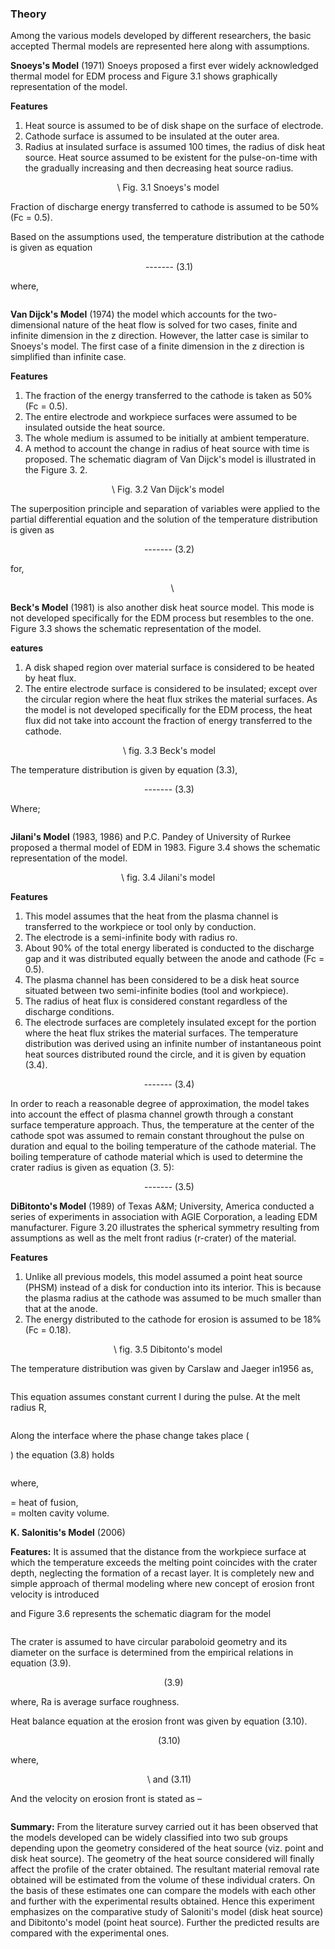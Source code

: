 ### Theory
Among the various models developed by different researchers, the basic accepted Thermal models are represented here along with assumptions.

**Snoeys's Model** (1971) Snoeys proposed a first ever widely acknowledged thermal model for EDM process and Figure 3.1 shows graphically representation of the model.

**Features**

1. Heat source is assumed to be of disk shape on the surface of electrode.
2. Cathode surface is assumed to be insulated at the outer area.
3. Radius at insulated surface is assumed 100 times, the radius of disk heat source.
Heat source assumed to be existent for the pulse-on-time with the gradually increasing and then decreasing heat source radius.

<center><img src="images/1.png" title="" />\ Fig. 3.1 Snoeys's model</center>

Fraction of discharge energy transferred to cathode is assumed to be 50% (Fc = 0.5).

Based on the assumptions used, the temperature distribution at the cathode is given as equation

<center><img src="images/fig2.gif" title="" /> ------- (3.1)</center>

where,

<center><img src="images/fig3.gif" title="" /></center> 

**Van Dijck's Model** (1974) the model which accounts for the two-dimensional nature of the heat flow is solved for two cases, finite and infinite dimension in the z direction. However, the latter case is similar to Snoeys's model. The first case of a finite dimension in the z direction is simplified than infinite case.

**Features**

1. The fraction of the energy transferred to the cathode is taken as 50% (Fc = 0.5).
2. The entire electrode and workpiece surfaces were assumed to be insulated outside the heat source.
3. The whole medium is assumed to be initially at ambient temperature.
4. A method to account the change in radius of heat source with time is proposed.
The schematic diagram of Van Dijck's model is illustrated in the Figure 3. 2.

<center><img src="images/fig4.gif" title="" />\ Fig. 3.2 Van Dijck's model</center>

The superposition principle and separation of variables were applied to the partial differential equation and the solution of the temperature distribution is given as

<center><img src="images/fig5.gif" title="" /> ------- (3.2)</center>

for,

<center><img src="images/fig6.gif" title="" />&emsp; <img src="images/fig7.gif" title="" />\ <img src="images/fig8.gif" title="" /></center>

**Beck's Model** (1981) is also another disk heat source model. This mode is not developed specifically for the EDM process but resembles to the one. Figure 3.3 shows the schematic representation of the model.

**eatures**
1. A disk shaped region over material surface is considered to be heated by heat flux.
2. The entire electrode surface is considered to be insulated; except over the circular region where the heat flux strikes the material surfaces.
As the model is not developed specifically for the EDM process, the heat flux did not take into account the fraction of energy transferred to the cathode.

<center><img src="images/fig9.gif" title="" /> \ fig. 3.3 Beck's model</center>

The temperature distribution is given by equation (3.3),

<center><img src="images/fig10.gif" title="" /> ------- (3.3)</center>

Where;

<center><img src="images/fig11.gif" title="" /></center>

**Jilani's Model** (1983, 1986) and P.C. Pandey of University of Rurkee proposed a thermal model of EDM in 1983. Figure 3.4 shows the schematic representation of the model.

<center><img src="images/fig12.gif" title="" />\ fig. 3.4 Jilani's model</center>

**Features**

1. This model assumes that the heat from the plasma channel is transferred to the workpiece or tool only by conduction.
2. The electrode is a semi-infinite body with radius ro.
3. About 90% of the total energy liberated is conducted to the discharge gap and it was distributed equally between the anode and cathode (Fc = 0.5).
4. The plasma channel has been considered to be a disk heat source situated between two semi-infinite bodies (tool and workpiece).
5. The radius of heat flux is considered constant regardless of the discharge conditions.
6. The electrode surfaces are completely insulated except for the portion where the heat flux strikes the material surfaces.
The temperature distribution was derived using an infinite number of instantaneous point heat sources distributed round the circle, and it is given by equation (3.4).

<center><img src="images/fig13.gif" title="" /> ------- (3.4)</center>

In order to reach a reasonable degree of approximation, the model takes into account the effect of plasma channel growth through a constant surface temperature approach. Thus, the temperature at the center of the cathode spot was assumed to remain constant throughout the pulse on duration and equal to the boiling temperature of the cathode material. The boiling temperature of cathode material which is used to determine the crater radius is given as equation (3. 5):

<center><img src="images/fig14.gif" title="" /> ------- (3.5)</center>

**DiBitonto's Model** (1989) of Texas A&M; University, America conducted a series of experiments in association with AGIE Corporation, a leading EDM manufacturer.
Figure 3.20 illustrates the spherical symmetry resulting from assumptions as well as the melt front radius (r-crater) of the material.

**Features**
1. Unlike all previous models, this model assumed a point heat source (PHSM) instead of a disk for conduction into its interior. This is because the plasma radius at the cathode was assumed to be much smaller than that at the anode.
2. The energy distributed to the cathode for erosion is assumed to be 18% (Fc = 0.18).

<center><img src="images/fig15.gif" title="" />\ fig. 3.5 Dibitonto's model</center>

The temperature distribution was given by Carslaw and Jaeger in1956 as,

<center><img src="images/fig16.gif" title="" /></center>

This equation assumes constant current I during the pulse. At the melt radius R,

<center><img src="images/fig17.gif" title="" /></center>

Along the interface where the phase change takes place (<center><img src="images/fig18.gif" title="" /></center>) the equation (3.8) holds

<center><img src="images/fig19.gif" title="" /></center>

where, <center><img src="images/fig20.gif" title="" /></center> = heat of fusion, <center><img src="images/fig21.gif" title="" /></center>  = molten cavity volume.

**K. Salonitis's Model** (2006)

**Features:** It is assumed that the distance from the workpiece surface at which the temperature exceeds the melting point coincides with the crater depth, neglecting the formation of a recast layer. It is completely new and simple approach of thermal modeling where new concept of erosion front velocity is introduced

and Figure 3.6 represents the schematic diagram for the model

<center><img src="images/fig22.gif" title="" /></center>

The crater is assumed to have circular paraboloid geometry and its diameter on the surface is determined from the empirical relations in equation (3.9).

<center><img src="images/fig23.gif" title="" />&emsp;<img src="images/fig24.gif" title="" /> (3.9)</center>

where, Ra is average surface roughness.

Heat balance equation at the erosion front was given by equation (3.10).

<center><img src="images/fig25.gif" title="" />       (3.10)</center>

where,

<center><img src="images/fig26.gif" title="" /><img src="images/fig27.gif" title="" /> \ and <img src="images/fig28.gif" title="" />(3.11)</center>

And the velocity on erosion front is stated as –

<center><img src="images/fig29.gif" title="" /></center>

**Summary:** From the literature survey carried out it has been observed that the models developed can be widely classified into two sub groups depending upon the geometry considered of the heat source (viz. point and disk heat source). The geometry of the heat source considered will finally affect the profile of the crater obtained. The resultant material removal rate obtained will be estimated from the volume of these individual craters. On the basis of these estimates one can compare the models with each other and further with the experimental results obtained. Hence this experiment emphasizes on the comparative study of Saloniti's model (disk heat source) and Dibitonto's model (point heat source). Further the predicted results are compared with the experimental ones.

